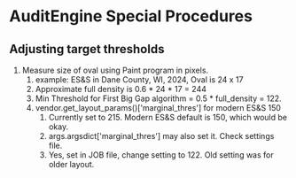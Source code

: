 # AuditEngine Special Procedures 

## Adjusting target thresholds

1. Measure size of oval using Paint program in pixels.
   1. example: ES&S in Dane County, WI, 2024, Oval is 24 x 17
   2. Approximate full density is 0.6 * 24 * 17 = 244
   3. Min Threshold for First Big Gap algorithm = 0.5 * full_density = 122.
   4. vendor.get_layout_params()['marginal_thres'] for modern ES&S 150
      1. Currently set to 215. Modern ES&S default is 150, which would be okay.
      2. args.argsdict['marginal_thres'] may also set it. Check settings file.
      3. Yes, set in JOB file, change setting to 122. Old setting was for older layout.